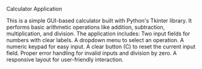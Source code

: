 Calculator Application


This is a simple GUI-based calculator built with Python's Tkinter library.
It performs basic arithmetic operations like addition, subtraction, multiplication, and division. 
The application includes:
Two input fields for numbers with clear labels.
A dropdown menu to select an operation.
A numeric keypad for easy input.
A clear button (C) to reset the current input field.
Proper error handling for invalid inputs and division by zero.
A responsive layout for user-friendly interaction.
